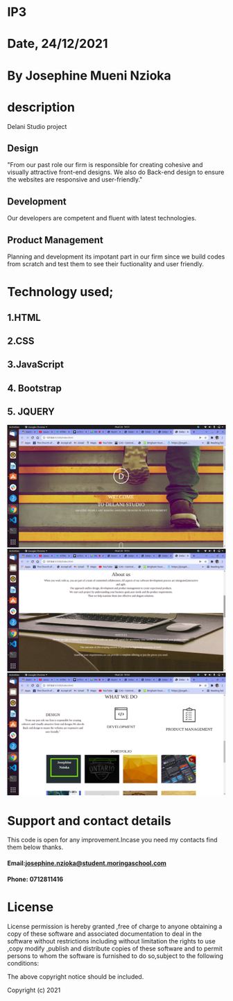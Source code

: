 # IP3

# Date, 24/12/2021

# By Josephine Mueni Nzioka

# description

Delani Studio project

## Design

"From our past role our firm is responsible for creating cohesive and visually attractive front-end designs. We also do Back-end design to ensure the websites are responsive and user-friendly."

## Development
Our developers are competent and fluent with latest technologies.

## Product Management

Planning and development its impotant part in our firm since we build codes from scratch and test them to see their fuctionality and user friendly.

# Technology used;

## 1.HTML

## 2.CSS

## 3.JavaScript

## 4. Bootstrap

## 5. JQUERY


<img src="asset/assets/Delani-Studio.png">


<img src="asset/assets/Delani-Studio2.png">



<img src="asset/assets/Delani-Studio3.png">


# Support and contact details

This code is open for any improvement.Incase you need my
contacts find them below thanks.

#### Email:josephine.nzioka@student.moringaschool.com

#### Phone: 0712811416
# License
License permission is hereby granted ,free of charge to anyone obtaining a copy of these software and associated documentation to deal in the software without restrictions including without limitation the rights to use ,copy modify ,publish and distribute copies of these software and to permit persons to whom the software is furnished to do so,subject to the following conditions:

The above copyright notice should be included.

Copyright (c) 2021
